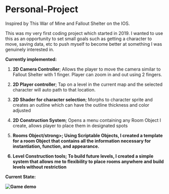 # Personal-Project
Inspired by This War of Mine and Fallout Shelter on the IOS.

This was my very first coding project which started in 2019. I wanted to use this as an opportunity to set small goals such as getting a character to move, saving data, etc to push myself to become better at something I was genuinely interested in. 

<strong>Currently implemented:</strong>
1) <strong>2D Camera Controller</strong>; Allows the player to move the camera similar to Fallout Shelter with 1 finger. Player can zoom in and out using 2 fingers. 

2) <strong>2D Player controller</strong>; Tap on a level in the current map and the selected character will auto path to that location.

3) <strong>2D Shader for character selection</strong>; Morphs to character sprite and creates an outline which can have the outline thickness and color adjusted

4) <strong>2D Construction System</strong>; Opens a menu containing any Room Object I create, allows player to place them in designated spots

5) <strong>Rooms Object/strong>; Using Scriptable Objects, I created a template for a room Object that contains all the information necessary for instantiation, function, and appearance.

6) <strong>Level Construction tools</strong>; To build future levels, I created a simple system that allows me to flexibility to place rooms anywhere and build levels without restriction


Current State:

![Game demo](https://user-images.githubusercontent.com/57662868/200647167-cc4fae6c-4943-4327-b6b1-19b8067ecf5e.gif)

